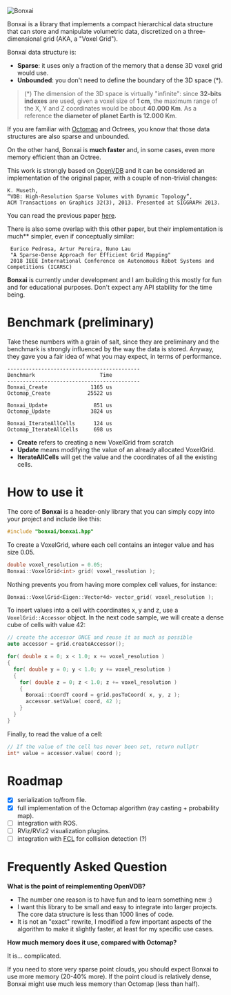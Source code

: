 ![Bonxai](doc/bonxai.png)

Bonxai is a library that implements a compact hierarchical data structure that
can store and manipulate volumetric data, discretized on a three-dimensional
grid (AKA, a "Voxel Grid").

Bonxai data structure is:

- **Sparse**: it uses only a fraction of the memory that a dense 3D voxel grid would use.
- **Unbounded**: you don't need to define the boundary of the 3D space (*).

>(*) The dimension of the 3D space is virtually "infinite":
since **32-bits indexes** are used, given a voxel size of **1 cm**,
the maximum range of the X, Y and Z coordinates would be about **40.000 Km**.
As a reference **the diameter of planet Earth is 12.000 Km**.

If you are familiar with [Octomap](https://octomap.github.io/) and Octrees, you know
that those data structures are also sparse and unbounded.

On the other hand, Bonxai is **much faster** and, in some cases, even more memory efficient
than an Octree.

This work is strongly based on [OpenVDB](https://www.openvdb.org/) and it can be considered
an implementation of the original paper, with a couple of non-trivial changes:

    K. Museth, 
    “VDB: High-Resolution Sparse Volumes with Dynamic Topology”,
    ACM Transactions on Graphics 32(3), 2013. Presented at SIGGRAPH 2013.
    
You can read the previous paper [here](http://www.museth.org/Ken/Publications_files/Museth_TOG13.pdf).

There is also some overlap with this other paper, but their implementation is much** simpler,
even if conceptually similar:

     Eurico Pedrosa, Artur Pereira, Nuno Lau 
     "A Sparse-Dense Approach for Efficient Grid Mapping"
     2018 IEEE International Conference on Autonomous Robot Systems and Competitions (ICARSC)


**Bonxai** is currently under development and I am building this mostly for fun and for
educational purposes. Don't expect any API stability for the time being.

# Benchmark (preliminary)

Take these numbers with a grain of salt, since they are preliminary and the benchmark is 
strongly influenced by the way the data is stored.
Anyway, they gave you a fair idea of what you may expect, in terms of performance.

```
-------------------------------------------
Benchmark                     Time      
-------------------------------------------
Bonxai_Create              1165 us  
Octomap_Create            25522 us  

Bonxai_Update               851 us  
Octomap_Update             3824 us  

Bonxai_IterateAllCells      124 us
Octomap_IterateAllCells     698 us
```

- **Create** refers to creating a new VoxelGrid from scratch
- **Update** means modifying the value of an already allocated VoxelGrid.
- **IterateAllCells** will get the value and the coordinates of all the existing cells.

# How to use it

The core of **Bonxai** is a header-only library that you can simply copy into your project
and include like this:

```c++
#include "bonxai/bonxai.hpp"
```

To create a VoxelGrid, where each cell contains an integer value and has size 0.05.

```c++
double voxel_resolution = 0.05;
Bonxai::VoxelGrid<int> grid( voxel_resolution );
```

Nothing prevents you from having more complex cell values, for instance:

```c++
Bonxai::VoxelGrid<Eigen::Vector4d> vector_grid( voxel_resolution );
```

To insert values into a cell with coordinates x, y and z, use a
`VoxelGrid::Accessor` object.
In the next code sample, we will create a dense cube of cells with value 42:

```c++
// create the accessor ONCE and reuse it as much as possible
auto accessor = grid.createAccessor();

for( double x = 0; x < 1.0; x += voxel_resolution )
{
  for( double y = 0; y < 1.0; y += voxel_resolution )
  {
    for( double z = 0; z < 1.0; z += voxel_resolution )
    {
      Bonxai::CoordT coord = grid.posToCoord( x, y, z );
      accessor.setValue( coord, 42 );
    }
  }
}
```

Finally, to read the value of a cell:

```c++
// If the value of the cell has never been set, return nullptr
int* value = accessor.value( coord );
```

# Roadmap

- [x] serialization to/from file.
- [x] full implementation of the Octomap algorithm (ray casting + probability map).
- [ ] integration with ROS.
- [ ] RViz/RViz2 visualization plugins.
- [ ] integration with [FCL](https://github.com/flexible-collision-library/fcl) for collision detection (?)

# Frequently Asked Question

**What is the point of reimplementing OpenVDB?**

- The number one reason is to have fun and to learn something new :)
- I want this library to be small and easy to integrate into larger projects.
  The core data structure is less than 1000 lines of code.
- It is not an "exact" rewrite, I modified a few important aspects of the algorithm
    to make it slightly faster, at least for my specific use cases.

**How much memory does it use, compared with Octomap?**

It is... complicated.

If you need to store very sparse point clouds, you should expect Bonxai to use more memory (20-40% more).
If the point cloud is relatively dense, Bonxai might use much less memory than Octomap (less than half).



